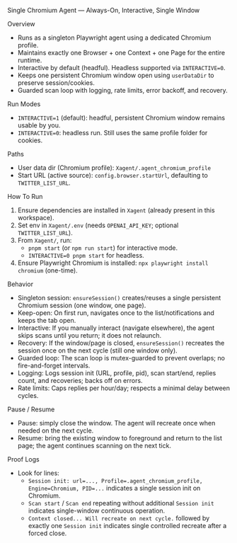 Single Chromium Agent — Always-On, Interactive, Single Window

Overview
- Runs as a singleton Playwright agent using a dedicated Chromium profile.
- Maintains exactly one Browser + one Context + one Page for the entire runtime.
- Interactive by default (headful). Headless supported via `INTERACTIVE=0`.
- Keeps one persistent Chromium window open using `userDataDir` to preserve session/cookies.
- Guarded scan loop with logging, rate limits, error backoff, and recovery.

Run Modes
- `INTERACTIVE=1` (default): headful, persistent Chromium window remains usable by you.
- `INTERACTIVE=0`: headless run. Still uses the same profile folder for cookies.

Paths
- User data dir (Chromium profile): `Xagent/.agent_chromium_profile`
- Start URL (active source): `config.browser.startUrl`, defaulting to `TWITTER_LIST_URL`.

How To Run
1) Ensure dependencies are installed in `Xagent` (already present in this workspace).
2) Set env in `Xagent/.env` (needs `OPENAI_API_KEY`; optional `TWITTER_LIST_URL`).
3) From `Xagent/`, run:
   - `pnpm start` (or `npm run start`) for interactive mode.
   - `INTERACTIVE=0 pnpm start` for headless.
 4) Ensure Playwright Chromium is installed: `npx playwright install chromium` (one-time).

Behavior
- Singleton session: `ensureSession()` creates/reuses a single persistent Chromium session (one window, one page).
- Keep-open: On first run, navigates once to the list/notifications and keeps the tab open.
- Interactive: If you manually interact (navigate elsewhere), the agent skips scans until you return; it does not relaunch.
- Recovery: If the window/page is closed, `ensureSession()` recreates the session once on the next cycle (still one window only).
- Guarded loop: The scan loop is mutex-guarded to prevent overlaps; no fire-and-forget intervals.
- Logging: Logs session init (URL, profile, pid), scan start/end, replies count, and recoveries; backs off on errors.
- Rate limits: Caps replies per hour/day; respects a minimal delay between cycles.

Pause / Resume
- Pause: simply close the window. The agent will recreate once when needed on the next cycle.
- Resume: bring the existing window to foreground and return to the list page; the agent continues scanning on the next tick.

Proof Logs
- Look for lines:
  - `Session init: url=..., Profile=.agent_chromium_profile, Engine=Chromium, PID=...` indicates a single session init on Chromium.
  - `Scan start` / `Scan end` repeating without additional `Session init` indicates single-window continuous operation.
  - `Context closed... Will recreate on next cycle.` followed by exactly one `Session init` indicates single controlled recreate after a forced close.
